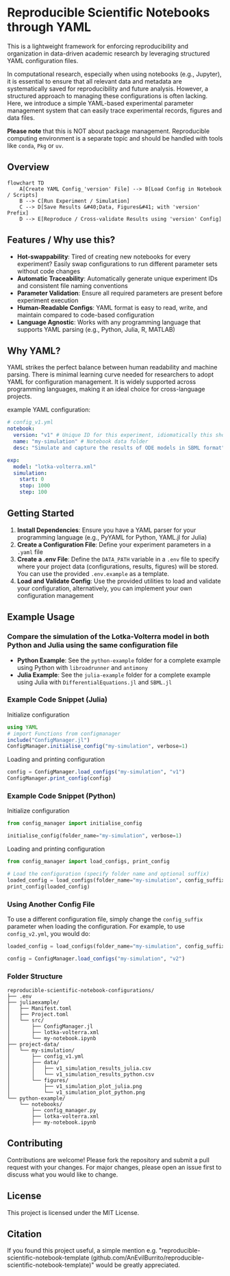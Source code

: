 # Reproducible Scientific Notebooks through YAML

This is a lightweight framework for enforcing reproducibility and organization in data-driven academic research by leveraging structured YAML configuration files.

In computational research, especially when using notebooks (e.g., Jupyter), it is essential to ensure that all relevant data and metadata are systematically saved for reproducibility and future analysis. However, a structured approach to managing these configurations is often lacking. Here, we introduce a simple YAML-based experimental parameter management system that can easily trace experimental records, figures and data files.

**Please note** that this is NOT about package management. Reproducible computing environment is a separate topic and should be handled with tools like `conda`, `Pkg` or `uv`.

## Overview 

```mermaid
flowchart TD
    A[Create YAML Config_'version' File] --> B[Load Config in Notebook / Scripts]
    B --> C[Run Experiment / Simulation]
    C --> D[Save Results &#40;Data, Figures&#41; with 'version' Prefix]
    D --> E[Reproduce / Cross-validate Results using 'version' Config]
```

## Features / Why use this?

- **Hot-swappability**: Tired of creating new notebooks for every experiment? Easily swap configurations to run different parameter sets without code changes
- **Automatic Traceability**: Automatically generate unique experiment IDs and consistent file naming conventions
- **Parameter Validation**: Ensure all required parameters are present before experiment execution
- **Human-Readable Configs**: YAML format is easy to read, write, and maintain compared to code-based configuration
- **Language Agnostic**: Works with any programming language that supports YAML parsing (e.g., Python, Julia, R, MATLAB)

## Why YAML?

YAML strikes the perfect balance between human readability and machine parsing. There is minimal learning curve needed for researchers to adopt YAML for configuration management. It is widely supported across programming languages, making it an ideal choice for cross-language projects.

example YAML configuration:
```yaml
# config_v1.yml
notebook:
  version: "v1" # Unique ID for this experiment, idiomatically this should be identical to the config_{suffix}
  name: "my-simulation" # Notebook data folder
  desc: "Simulate and capture the results of ODE models in SBML format"

exp:
  model: "lotka-volterra.xml"
  simulation:
    start: 0
    stop: 1000
    step: 100        
```

## Getting Started

1. **Install Dependencies**: Ensure you have a YAML parser for your programming language (e.g., PyYAML for Python, YAML.jl for Julia)
2. **Create a Configuration File**: Define your experiment parameters in a `.yaml` file
3. **Create a .env File**: Define the `DATA_PATH` variable in a `.env` file to specify where your project data (configurations, results, figures) will be stored. You can use the provided `.env.example` as a template.
3. **Load and Validate Config**: Use the provided utilities to load and validate your configuration, alternatively, you can implement your own configuration management 

## Example Usage

### Compare the simulation of the Lotka-Volterra model in both Python and Julia using the same configuration file

- **Python Example**: See the `python-example` folder for a complete example using Python with `libroadrunner` and `antimony`
- **Julia Example**: See the `julia-example` folder for a complete example using Julia with `DifferentialEquations.jl` and `SBML.jl`

### Example Code Snippet (Julia)

Initialize configuration

```julia
using YAML
# import Functions from configmanager 
include("ConfigManager.jl")
ConfigManager.initialise_config("my-simulation", verbose=1)
```

Loading and printing configuration

```julia
config = ConfigManager.load_configs("my-simulation", "v1")
ConfigManager.print_config(config)
```

### Example Code Snippet (Python)

Initialize configuration

```python
from config_manager import initialise_config

initialise_config(folder_name="my-simulation", verbose=1)
```

Loading and printing configuration

```python 
from config_manager import load_configs, print_config

# Load the configuration (specify folder name and optional suffix)
loaded_config = load_configs(folder_name="my-simulation", config_suffix="v1") # default suffix is "v1"
print_config(loaded_config)
```

### Using Another Config File 

To use a different configuration file, simply change the `config_suffix` parameter when loading the configuration. For example, to use `config_v2.yml`, you would do:

```python
loaded_config = load_configs(folder_name="my-simulation", config_suffix="v2")
```

```julia
config = ConfigManager.load_configs("my-simulation", "v2")
```

### Folder Structure

```
reproducible-scientific-notebook-configurations/
├── .env
├── juliaexample/
│   ├── Manifest.toml
│   ├── Project.toml
│   └── src/
│       ├── ConfigManager.jl
│       ├── lotka-volterra.xml
│       └── my-notebook.ipynb
├── project-data/
│   └── my-simulation/
│       ├── config_v1.yml 
│       ├── data/
│       │   ├── v1_simulation_results_julia.csv
│       │   └── v1_simulation_results_python.csv
│       └── figures/
│           ├── v1_simulation_plot_julia.png
│           └── v1_simulation_plot_python.png
└── python-example/
    └── notebooks/
        ├── config_manager.py
        ├── lotka-volterra.xml
        ├── my-notebook.ipynb
```

## Contributing

Contributions are welcome! Please fork the repository and submit a pull request with your changes. For major changes, please open an issue first to discuss what you would like to change.

## License

This project is licensed under the MIT License.

## Citation

If you found this project useful, a simple mention e.g. "reproducible-scientific-notebook-template (github.com/AnEvilBurrito/reproducible-scientific-notebook-template)" would be greatly appreciated. 
